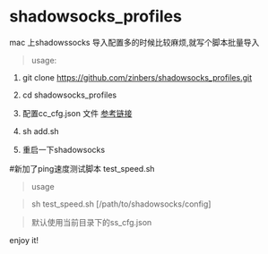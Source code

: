 # shadowsocks_profiles

mac 上shadowssocks 导入配置多的时候比较麻烦,就写个脚本批量导入

>usage:

1) git clone https://github.com/zinbers/shadowsocks_profiles.git

2) cd shadowsocks_profiles

3) 配置cc_cfg.json 文件 [参考链接](http://zinbers.github.io/2016/09/28/shadowsocks/)

4) sh add.sh

5) 重启一下shadowsocks


#新加了ping速度测试脚本 test_speed.sh
>usage

>sh test_speed.sh [/path/to/shadowsocks/config] 

>默认使用当前目录下的ss_cfg.json

enjoy it!
